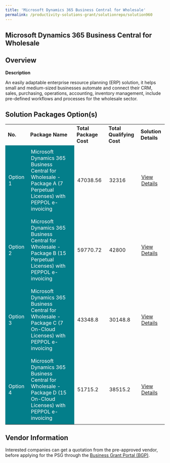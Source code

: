 ```yaml
---
title: 'Microsoft Dynamics 365 Business Central for Wholesale'
permalink: /productivity-solutions-grant/solutionrepo/solution960
---
```


## Microsoft Dynamics 365 Business Central for Wholesale

## Overview

**Description**

An easily adaptable enterprise resource planning (ERP) solution, it helps small and medium-sized businesses automate and connect their CRM, sales, purchasing, operations, accounting, inventory management, include pre-defined workflows and processes  for the wholesale sector.

## Solution Packages Option(s)

<table>
<tr>
<td><b>No.</b></td>
<td><b>Package Name</b></td>
<td><b>Total Package Cost</b></td>
<td><b>Total Qualifying Cost</b></td>
<td><b>Solution Details</b></td>
</tr>
<tr>
<td style='padding: 10px; background-color: #037E8A; color: #FFFFFF;'>Option 1</td>
<td style='padding: 10px; background-color: #037E8A; color: #FFFFFF;'>Microsoft Dynamics 365 Business Central for Wholesale - Package A (7 Perpetual Licenses) with  PEPPOL e-invoicing</td>
<td style='padding: 10px;'>47038.56</td>
<td style='padding: 10px;'>32316</td>
<td style='padding: 10px;'><a href='https://www.gobusiness.gov.sg/images/psg/Desensitised_Winspire_WS_Annex_3_v2_Part_1.pdf' target='_blank'>View Details</a></td>
</tr>
<tr>
<td style='padding: 10px; background-color: #037E8A; color: #FFFFFF;'>Option 2</td>
<td style='padding: 10px; background-color: #037E8A; color: #FFFFFF;'>Microsoft Dynamics 365 Business Central for Wholesale - Package B (15 Perpetual Licenses) with  PEPPOL e-invoicing</td>
<td style='padding: 10px;'>59770.72</td>
<td style='padding: 10px;'>42800</td>
<td style='padding: 10px;'><a href='https://www.gobusiness.gov.sg/images/psg/Desensitised_Winspire_WS_Annex_3_v2_Part_2.pdf' target='_blank'>View Details</a></td>
</tr>
<tr>
<td style='padding: 10px; background-color: #037E8A; color: #FFFFFF;'>Option 3</td>
<td style='padding: 10px; background-color: #037E8A; color: #FFFFFF;'>Microsoft Dynamics 365 Business Central for Wholesale - Package C (7 On-Cloud Licenses) with  PEPPOL e-invoicing</td>
<td style='padding: 10px;'>43348.8</td>
<td style='padding: 10px;'>30148.8</td>
<td style='padding: 10px;'><a href='https://www.gobusiness.gov.sg/images/psg/Desensitised_Winspire_WS_Annex_3_v2_Part_3.pdf' target='_blank'>View Details</a></td>
</tr>
<tr>
<td style='padding: 10px; background-color: #037E8A; color: #FFFFFF;'>Option 4</td>
<td style='padding: 10px; background-color: #037E8A; color: #FFFFFF;'>Microsoft Dynamics 365 Business Central for Wholesale - Package D (15 On-Cloud Licenses) with  PEPPOL e-invoicing</td>
<td style='padding: 10px;'>51715.2</td>
<td style='padding: 10px;'>38515.2</td>
<td style='padding: 10px;'><a href='https://www.gobusiness.gov.sg/images/psg/Desensitised_Winspire_WS_Annex_3_v2_Part_4.pdf' target='_blank'>View Details</a></td>
</tr>
</table>

## Vendor Information

 

Interested companies can get a quotation from the pre-approved vendor, before applying for the PSG through the <a href='https://www.businessgrants.gov.sg/' target='_blank' rel='noopener'>Business Grant Portal (BGP)</a>.

<script src="/jquery/resize-tables.js"></script>
